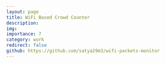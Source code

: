 ```yaml
---
layout: page
title: WiFi Based Crowd Counter
description: 
img: 
importance: 7
category: work
redirect: false
github: https://github.com/satya29m3/wifi-packets-monitor
---
```


